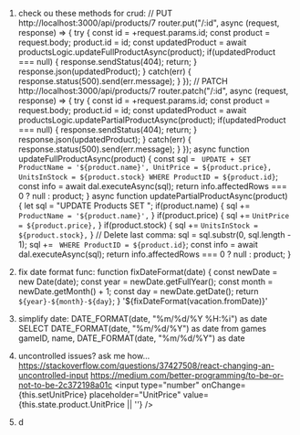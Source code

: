 1. check ou these methods for crud:
<controller-></controller->
// PUT http://localhost:3000/api/products/7
router.put("/:id", async (request, response) => {
    try {
        const id = +request.params.id;
        const product = request.body;
        product.id = id;
        const updatedProduct = await productsLogic.updateFullProductAsync(product); 
        if(updatedProduct === null) {
            response.sendStatus(404);
            return;
        }  
        response.json(updatedProduct);
    }
    catch(err) {
        response.status(500).send(err.message);
    }
});
// PATCH http://localhost:3000/api/products/7
router.patch("/:id", async (request, response) => {
    try {
        const id = +request.params.id;
        const product = request.body;
        product.id = id;
        const updatedProduct = await productsLogic.updatePartialProductAsync(product);
        if(updatedProduct === null) {
            response.sendStatus(404);
            return;
        }
        response.json(updatedProduct);
    }
    catch(err) {
        response.status(500).send(err.message);
    }
});
<logic-></logic->
async function updateFullProductAsync(product) {
    const sql = `
        UPDATE + SET
            ProductName = '${product.name}',
            UnitPrice = ${product.price},
            UnitsInStock = ${product.stock}
        WHERE ProductID = ${product.id}`;
    const info = await dal.executeAsync(sql);
    return info.affectedRows === 0 ? null : product;
}
async function updatePartialProductAsync(product) {
    let sql = "UPDATE Products SET ";
    if(product.name) {
        sql += `ProductName = '${product.name}',`
    }
    if(product.price) {
        sql += `UnitPrice = ${product.price},`
    }
    if(product.stock) {
        sql += `UnitsInStock = ${product.stock},`
    }
    // Delete last comma: 
    sql = sql.substr(0, sql.length - 1);
    sql += ` WHERE ProductID = ${product.id}`;
    const info = await dal.executeAsync(sql);
    return info.affectedRows === 0 ? null : product;
}

2. fix date format func:
function fixDateFormat(date) {
    const newDate = new Date(date);
    const year = newDate.getFullYear();
    const month = newDate.getMonth() + 1;
    const day = newDate.getDate();
    return `${year}-${month}-${day}`;
}
'${fixDateFormat(vacation.fromDate)}'

3. simplify date:
DATE_FORMAT(date, "%m/%d/%Y %H:%i") as date
SELECT DATE_FORMAT(date, "%m/%d/%Y") as date from games
 gameID, name, DATE_FORMAT(date, "%m/%d/%Y") as date
 
4. uncontrolled issues? ask me how...
https://stackoverflow.com/questions/37427508/react-changing-an-uncontrolled-input
https://medium.com/better-programming/to-be-or-not-to-be-2c372198a01c
                    <input type="number" onChange={this.setUnitPrice} placeholder="UnitPrice" value={this.state.product.UnitPrice || ''} />


5. d